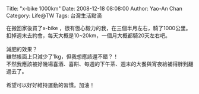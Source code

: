 Title: "x-bike 1000km"
Date: 2008-12-18 08:08:00
Author: Yao-An Chan
Category: Life@TW
Tags: 台灣生活點滴


<div class='post'>
在搬回家後買了x-bike ，很有恆心毅力的我，在三個半月左右，騎了1000公里。扣掉週末去約會，每天大概是10~20km，一個月大概都騎20天左右吧。<br /><br />減肥的效果？<br />雖然帳面上只減少了1kg，但我想應該還不錯？！<br />不然我應該被好幾場喜酒、喜餅、每週的下午茶、週末的大餐與宵夜給補得胖到翻過去了。<br /><br />希望可以好好維持運動的習慣。加油！</div>
